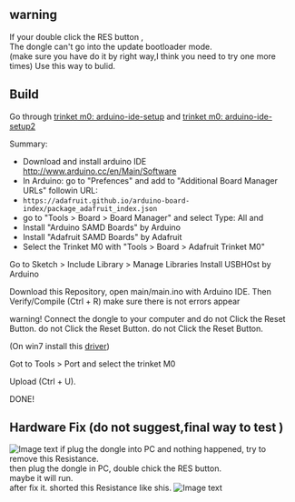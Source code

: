 ## warning 

If your double click the RES button ,  
The dongle can't go into the update bootloader mode.   
(make sure you have do it by right way,I think you need to try one more times)
Use this way to bulid.

## Build 
Go through [trinket m0: arduino-ide-setup](https://learn.adafruit.com/adafruit-trinket-m0-circuitpython-arduino/arduino-ide-setup) and [trinket m0: arduino-ide-setup2](https://learn.adafruit.com/adafruit-trinket-m0-circuitpython-arduino/using-with-arduino-ide)

Summary:
* Download and install arduino IDE http://www.arduino.cc/en/Main/Software
* In Arduino: go to "Prefences" and add to "Additional Board Manager URLs" followin URL:
*  `https://adafruit.github.io/arduino-board-index/package_adafruit_index.json`
* go to "Tools > Board > Board Manager" and select Type: All and
* Install "Arduino SAMD Boards" by Arduino 
* Install "Adafruit SAMD Boards" by Adafruit 
* Select the Trinket M0 with "Tools > Board > Adafruit Trinket M0"

Go to Sketch > Include Library > Manage Libraries
Install USBHOst by Arduino

Download this Repository, open main/main.ino with Arduino IDE.
Then Verify/Compile (Ctrl + R)
make sure there is not errors appear

warning! Connect the dongle to your computer and do not Click the Reset Button.
do not Click the Reset Button.
do not Click the Reset Button.
 
(On win7 install this [driver](https://github.com/adafruit/Adafruit_Windows_Drivers/releases/download/2.2.0/adafruit_drivers_2.2.0.0.exe))

Got to Tools > Port and select the trinket M0

Upload (Ctrl + U).

DONE!

## Hardware Fix (do not suggest,final way to test )
 ![Image text](https://github.com/euclala/fix_dongle/blob/master/hardware_fix.jpg)
 if plug the dongle into PC and nothing happened, try to remove this Resistance.   
  then plug the dongle in PC, double chick the RES button.  
   maybe it will run.  
   after fix it. shorted this Resistance like shis.
 ![Image text](https://github.com/euclala/fix_dongle/blob/master/3.jpg)
